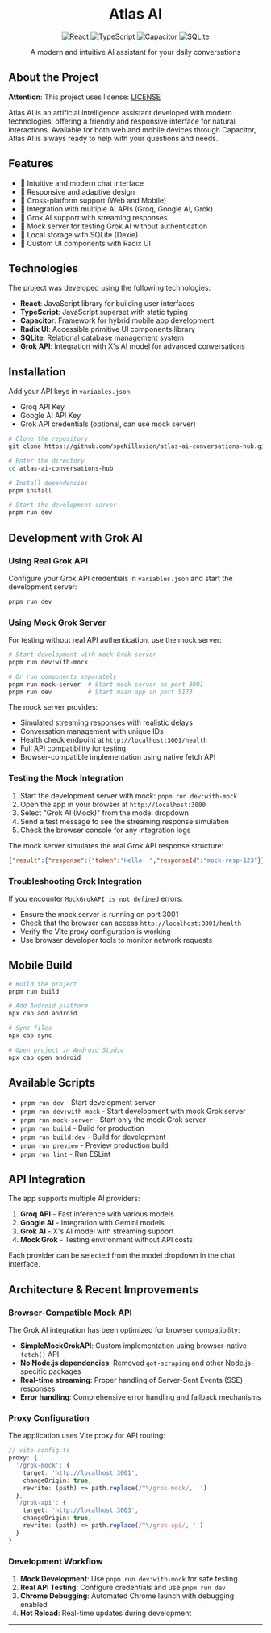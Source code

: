 <div align="center">

# Atlas AI 

[![React](https://img.shields.io/badge/React-20232A?style=for-the-badge&logo=react&logoColor=61DAFB)](https://reactjs.org/)
[![TypeScript](https://img.shields.io/badge/TypeScript-007ACC?style=for-the-badge&logo=typescript&logoColor=white)](https://www.typescriptlang.org/)
[![Capacitor](https://img.shields.io/badge/Capacitor-119EFF?style=for-the-badge&logo=Capacitor&logoColor=white)](https://capacitorjs.com/)
[![SQLite](https://img.shields.io/badge/SQLite-07405E?style=for-the-badge&logo=sqlite&logoColor=white)](https://www.sqlite.org/)

A modern and intuitive AI assistant for your daily conversations

</div>

## About the Project

**Attention**: This project uses license: [LICENSE](./LICENSE)

Atlas AI is an artificial intelligence assistant developed with modern technologies, offering a friendly and responsive interface for natural interactions. Available for both web and mobile devices through Capacitor, Atlas AI is always ready to help with your questions and needs.

## Features

- 💬 Intuitive and modern chat interface  
- 🎨 Responsive and adaptive design  
- 📱 Cross-platform support (Web and Mobile)  
- 🔄 Integration with multiple AI APIs (Groq, Google AI, Grok)  
- 🚀 Grok AI support with streaming responses  
- 🧪 Mock server for testing Grok AI without authentication  
- 💾 Local storage with SQLite (Dexie)  
- 🎯 Custom UI components with Radix UI  

## Technologies

The project was developed using the following technologies:

- **React**: JavaScript library for building user interfaces  
- **TypeScript**: JavaScript superset with static typing  
- **Capacitor**: Framework for hybrid mobile app development  
- **Radix UI**: Accessible primitive UI components library  
- **SQLite**: Relational database management system  
- **Grok API**: Integration with X's AI model for advanced conversations  

## Installation

Add your API keys in `variables.json`:
- Groq API Key
- Google AI API Key  
- Grok API credentials (optional, can use mock server)

```bash
# Clone the repository
git clone https://github.com/speNillusion/atlas-ai-conversations-hub.git

# Enter the directory
cd atlas-ai-conversations-hub

# Install dependencies
pnpm install

# Start the development server
pnpm run dev
```

## Development with Grok AI

### Using Real Grok API
Configure your Grok API credentials in `variables.json` and start the development server:

```bash
pnpm run dev
```

### Using Mock Grok Server
For testing without real API authentication, use the mock server:

```bash
# Start development with mock Grok server
pnpm run dev:with-mock

# Or run components separately
pnpm run mock-server  # Start mock server on port 3001
pnpm run dev          # Start main app on port 5173
```

The mock server provides:
- Simulated streaming responses with realistic delays
- Conversation management with unique IDs
- Health check endpoint at `http://localhost:3001/health`
- Full API compatibility for testing
- Browser-compatible implementation using native fetch API

### Testing the Mock Integration

1. Start the development server with mock: `pnpm run dev:with-mock`
2. Open the app in your browser at `http://localhost:3000`
3. Select "Grok AI (Mock)" from the model dropdown
4. Send a test message to see the streaming response simulation
5. Check the browser console for any integration logs

The mock server simulates the real Grok API response structure:
```json
{"result":{"response":{"token":"Hello! ","responseId":"mock-resp-123"}}}
```

### Troubleshooting Grok Integration

If you encounter `MockGrokAPI is not defined` errors:
- Ensure the mock server is running on port 3001
- Check that the browser can access `http://localhost:3001/health`
- Verify the Vite proxy configuration is working
- Use browser developer tools to monitor network requests

## Mobile Build

```bash
# Build the project
pnpm run build

# Add Android platform
npx cap add android

# Sync files
npx cap sync

# Open project in Android Studio
npx cap open android
```

## Available Scripts

- `pnpm run dev` - Start development server
- `pnpm run dev:with-mock` - Start development with mock Grok server
- `pnpm run mock-server` - Start only the mock Grok server
- `pnpm run build` - Build for production
- `pnpm run build:dev` - Build for development
- `pnpm run preview` - Preview production build
- `pnpm run lint` - Run ESLint

## API Integration

The app supports multiple AI providers:

1. **Groq API** - Fast inference with various models
2. **Google AI** - Integration with Gemini models
3. **Grok AI** - X's AI model with streaming support
4. **Mock Grok** - Testing environment without API costs

Each provider can be selected from the model dropdown in the chat interface.

## Architecture & Recent Improvements

### Browser-Compatible Mock API
The Grok AI integration has been optimized for browser compatibility:

- **SimpleMockGrokAPI**: Custom implementation using browser-native `fetch()` API
- **No Node.js dependencies**: Removed `got-scraping` and other Node.js-specific packages
- **Real-time streaming**: Proper handling of Server-Sent Events (SSE) responses
- **Error handling**: Comprehensive error handling and fallback mechanisms

### Proxy Configuration
The application uses Vite proxy for API routing:

```typescript
// vite.config.ts
proxy: {
  '/grok-mock': {
    target: 'http://localhost:3001',
    changeOrigin: true,
    rewrite: (path) => path.replace(/^\/grok-mock/, '')
  },
  '/grok-api': {
    target: 'http://localhost:3003',
    changeOrigin: true,
    rewrite: (path) => path.replace(/^\/grok-api/, '')
  }
}
```

### Development Workflow
1. **Mock Development**: Use `pnpm run dev:with-mock` for safe testing
2. **Real API Testing**: Configure credentials and use `pnpm run dev`
3. **Chrome Debugging**: Automated Chrome launch with debugging enabled
4. **Hot Reload**: Real-time updates during development

---